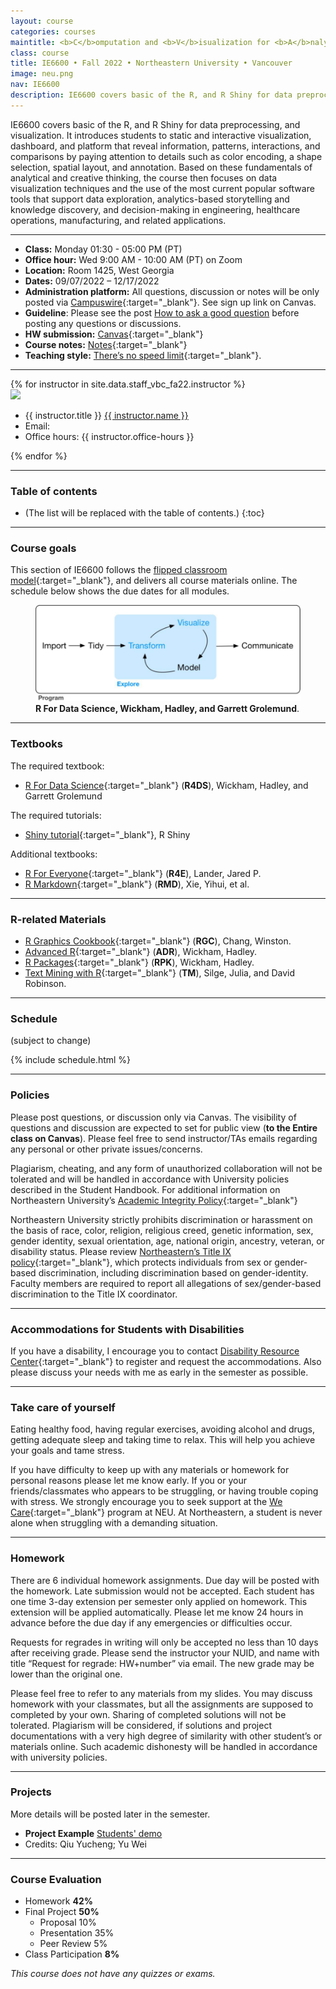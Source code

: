 ```yaml
---
layout: course
categories: courses
maintitle: <b>C</b>omputation and <b>V</b>isualization for <b>A</b>nalytics
class: course
title: IE6600 • Fall 2022 • Northeastern University • Vancouver
image: neu.png
nav: IE6600
description: IE6600 covers basic of the R, and R Shiny for data preprocessing, and visualization. It introduces students to static and interactive visualization, dashboard, and platform that reveal information, patterns, interactions, and comparisons by paying attention to details such as color encoding, a shape selection, spatial layout, and annotation.
---
```


IE6600 covers basic of the R, and R Shiny for data preprocessing, and visualization. It introduces students to static and interactive visualization, dashboard, and platform that reveal information, patterns, interactions, and comparisons by paying attention to details such as color encoding, a shape selection, spatial layout, and annotation. Based on these fundamentals of analytical and creative thinking, the course then focuses on data visualization techniques and the use of the most current popular software tools that support data exploration, analytics-based storytelling and knowledge discovery, and decision-making in engineering, healthcare operations, manufacturing, and related applications.

***

- **Class:** Monday 01:30 - 05:00 PM (PT)
- **Office hour:** Wed 9:00 AM - 10:00 AM (PT) on Zoom
- **Location:**  Room 1425, West Georgia
- **Dates:** 09/07/2022 – 12/17/2022
- **Administration platform:** All questions, discussion or notes will be only posted via [Campuswire](https://campuswire.com/){:target="\_blank"}. See sign up link on Canvas.
- **Guideline**: Please see the post [How to ask a good question](https://stackoverflow.com/help/how-to-ask) before posting any questions or discussions.
- **HW submission:** [Canvas](https://canvas.northeastern.edu/){:target="\_blank"}
- **Course notes:** [Notes](https://zhenyuanlu.com/r-comput-viz-notes/){:target="\_blank"}
- **Teaching style:** [There’s no speed limit](https://sive.rs/kimo){:target="\_blank"}.


***

<!-- Staff  -->
<div class="instructors clearfix">
  {% for instructor in site.data.staff_vbc_fa22.instructor %}
  <div class="instructor-profile-two-col">
    <a href="{{ instructor.url }}" target="_blank"><img src="{{ instructor.image | prepend: '/assets/img/' | relative_url }}" /></a>
    <ul class="instructor-info">
      <li><span>{{ instructor.title }}</span> <a href="{{ instructor.url }}" target="_blank">{{ instructor.name }}</a></li>
      <li><span>Email:</span>
        <a href="mailto:{{ instructor.email | encode_email }}" target="_blank">
        <i class="far fa-envelope" aria-hidden="true"></i>
        </a></li>
        <li><span>Office hours:</span> {{ instructor.office-hours }}</li>
    </ul>
  </div>
  {% endfor %}
</div>

<!-- *** -->

<!-- Guest  -->
<!-- <div class="instructors clearfix">
  {% for instructor in site.data.staff_vbc_fa22.guest %}
  <div class="instructor-profile-two-col">
    <a href="{{ instructor.url }}" target="_blank"><img src="{{ instructor.image | prepend: '/assets/img/' | relative_url }}" /></a>
    <ul class="instructor-info">
      <li><span>{{ instructor.title }}</span> </li>
      <li><a href="{{ instructor.url }}" target="_blank">{{ instructor.name }}</a></li>
      <li><span>Title:</span> {{ instructor.title2 }}</li>
      <li><span>Expertise:</span> {{ instructor.expertise }}</li>
    </ul>
  </div>
  {% endfor %}
</div> -->


***

### Table of contents
* (The list will be replaced with the table of contents.)
{:toc}

***
### Course goals

This section of IE6600 follows the [flipped classroom model](https://en.wikipedia.org/wiki/Flipped_classroom){:target="\_blank"}, and delivers all course materials online. The schedule below shows the due dates for all modules.

<figure>
  <img src='/assets/img/ie6600/goal.png' alt='Course Goals' style="max-width:100%;">
<figcaption>
<strong> R For Data Science, Wickham, Hadley, and Garrett Grolemund</strong>.
</figcaption>
</figure>

***

### Textbooks

The required textbook:
- [R For Data Science](https://r4ds.had.co.nz/){:target="\_blank"} (**R4DS**), Wickham, Hadley, and Garrett Grolemund

The required tutorials:
- [Shiny tutorial](https://shiny.rstudio.com/tutorial/){:target="\_blank"}, R Shiny


Additional textbooks:
- [R For Everyone](https://onesearch.library.northeastern.edu/permalink/f/365rt0/NEU_ALMA51284955070001401){:target="\_blank"} (**R4E**), Lander, Jared P.
- [R Markdown](https://bookdown.org/yihui/rmarkdown/){:target="\_blank"} (**RMD**), Xie, Yihui, et al.

***

### R-related Materials

- [R Graphics Cookbook](https://r-graphics.org/){:target="\_blank"} (**RGC**), Chang, Winston.
- [Advanced R](http://adv-r.had.co.nz/){:target="\_blank"} (**ADR**), Wickham, Hadley.
- [R Packages](http://r-pkgs.had.co.nz/){:target="\_blank"}  (**RPK**), Wickham, Hadley.
- [Text Mining with R](https://www.tidytextmining.com/){:target="\_blank"} (**TM**), Silge, Julia, and David Robinson.

***

### Schedule


(subject to change)

{% include schedule.html %}

***

### Policies

Please post questions, or discussion only via Canvas. The visibility of questions and discussion are expected to set for public view (**to the Entire class on Canvas**). Please feel free to send instructor/TAs emails regarding any personal or other private issues/concerns.

Plagiarism, cheating, and any form of unauthorized collaboration will not be tolerated and will be handled in accordance with University policies described in the Student Handbook. For additional information on Northeastern University’s [Academic Integrity Policy](http://www.northeastern.edu/osccr/academic-integrity-policy/){:target="\_blank"}

Northeastern University strictly prohibits discrimination or harassment on the basis of race, color, religion, religious creed, genetic information, sex, gender identity, sexual orientation, age, national origin, ancestry, veteran, or disability status. Please review [Northeastern’s Title IX policy](https://www.northeastern.edu/ouec/){:target="\_blank"}, which protects individuals from sex or gender-based discrimination, including discrimination based on gender-identity. Faculty members are required to report all allegations of sex/gender-based discrimination to the Title IX coordinator.


***

### Accommodations for Students with Disabilities

If you have a disability, I encourage you to contact [Disability Resource Center](http://www.northeastern.edu/drc/about-the-drc/){:target="\_blank"} to register and request the accommodations. Also please discuss your needs with me as early in the semester as possible.

***

### Take care of yourself

Eating healthy food, having regular exercises, avoiding alcohol and drugs, getting adequate sleep and taking time to relax. This will help you achieve your goals and tame stress.

If you have difficulty to keep up with any materials or homework for personal reasons please let me know early. If you or your friends/classmates who appears to be struggling, or having trouble coping with stress. We strongly encourage you to seek support at the [We Care](https://studentlife.northeastern.edu/we-care/){:target="\_blank"} program at NEU. At Northeastern, a student is never alone when struggling with a demanding situation.

***

### Homework

There are 6 individual homework assignments. Due day will be posted with the homework. Late submission would not be accepted. Each student has one time 3-day extension per semester only applied on homework. This extension will be applied automatically. Please let me know 24 hours in advance before the due day if any emergencies or difficulties occur.

Requests for regrades in writing will only be accepted no less than 10 days after receiving grade. Please send the instructor your NUID, and name with title “Request for regrade: HW+number” via email. The new grade may be lower than the original one.

Please feel free to refer to any materials from my slides. You may discuss homework with your classmates, but all the assignments are supposed to completed by your own. Sharing of completed solutions will not be tolerated. Plagiarism will be considered, if solutions and project documentations with a very high degree of similarity with other student’s or materials online. Such academic dishonesty will be handled in accordance with university policies.

***

### Projects
More details will be posted later in the semester.
- <b>Project Example</b> <a href="https://yuchengqiu96.shinyapps.io/koifish/" target="_blank">Students' demo</a>
- Credits: Qiu Yucheng; Yu Wei


***

### Course Evaluation

- Homework **42%**
-	Final Project **50%**
    - Proposal	10%
    - Presentation	35%
    - Peer Review	5%
-	Class Participation	**8%**

*This course does not have any quizzes or exams.*
